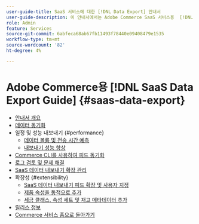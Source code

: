 ```yaml
---
user-guide-title: SaaS 서비스에 대한 [!DNL Data Export] 안내서
user-guide-description: 이 안내서에서는 Adobe Commerce SaaS 서비스용  [!DNL Data Export] 확장 사용에 대한 자세한 지침을 제공합니다.
role: Admin
feature: Services
source-git-commit: 6abfeca68ab67fb11493f78440e09408479e1535
workflow-type: tm+mt
source-wordcount: '82'
ht-degree: 4%

---
```


# Adobe Commerce용 [!DNL SaaS Data Export Guide] {#saas-data-export}

- [안내서 개요](overview.md)
- [데이터 동기화](data-synchronization.md)
- 일정 및 성능 내보내기 {#performance}
   - [데이터 볼륨 및 전송 시간 예측](estimate-data-volume-sync-time.md)
   - [내보내기 성능 향상](customize-export-processing.md)
- [Commerce CLI를 사용하여 피드 동기화](data-export-cli-commands.md)
- [로그 검토 및 문제 해결](troubleshooting-logging.md)
- [SaaS 데이터 내보내기 확장 관리](manage-extension.md)
- 확장성 {#extensibility}
   - [SaaS 데이터 내보내기 피드 확장 및 사용자 지정](extensibility-and-customizations.md)
   - [제품 속성을 동적으로 추가](add-attribute-dynamically.md)
   - [세금 클래스, 속성 세트 및 재고 메타데이터 추가](add-tax-attribute-set-inventory-attributes.md)
- [릴리스 정보](release-notes.md)
- [Commerce 서비스 홈으로 돌아가기](https://experienceleague.adobe.com/docs/commerce/user-guides/home.html?lang=ko)
